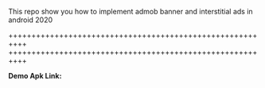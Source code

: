 This repo show you how to implement admob banner and interstitial ads in android 2020

++++++++++++++++++++++++++++++++++++++++++++++++++++++++++
++++++++++++++++++++++++++++++++++++++++++++++++++++++++++

<b>Demo Apk Link:</b> <a href="https://github.com/Naik-Waqar/Admob-Ads-Integration-Android/raw/master/Admob%20Demo%20app-debug.apk" text="Download"/>
